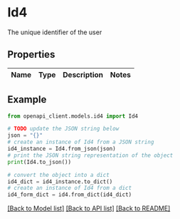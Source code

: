 # Id4

The unique identifier of the user

## Properties

Name | Type | Description | Notes
------------ | ------------- | ------------- | -------------

## Example

```python
from openapi_client.models.id4 import Id4

# TODO update the JSON string below
json = "{}"
# create an instance of Id4 from a JSON string
id4_instance = Id4.from_json(json)
# print the JSON string representation of the object
print(Id4.to_json())

# convert the object into a dict
id4_dict = id4_instance.to_dict()
# create an instance of Id4 from a dict
id4_form_dict = id4.from_dict(id4_dict)
```
[[Back to Model list]](../README.md#documentation-for-models) [[Back to API list]](../README.md#documentation-for-api-endpoints) [[Back to README]](../README.md)


